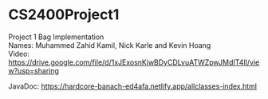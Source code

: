 # CS2400Project1
Project 1 Bag Implementation\
Names: Muhammed Zahid Kamil, Nick Karle and Kevin Hoang\
Video: https://drive.google.com/file/d/1xJExosnKjwBDyCDLvuATWZpwJMdIT4Il/view?usp=sharing

JavaDoc: https://hardcore-banach-ed4afa.netlify.app/allclasses-index.html
